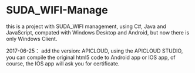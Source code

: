 # SUDA_WIFI-Manage
this is a project with SUDA_WIFI management, using C#, Java and JavaScript, compated with Windows Desktop and Android, but now there is only Windows Client.

2017-06-25：
add the version: APICLOUD, using the APICLOUD STUDIO, you can compile the original html5 code to Android app or IOS app, of course, the IOS app will ask you for certificate.
